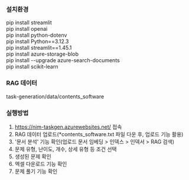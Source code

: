 ### 설치환경  
pip install streamlit  
pip install openai  
pip install python-dotenv  
pip install Python==3.12.3  
pip install streamlit==1.45.1  
pip install azure-storage-blob  
pip install --upgrade azure-search-documents  
pip install scikit-learn  

### RAG 데이터  
task-generation/data/contents_software  

### 실행방법    
1. https://nim-taskgen.azurewebsites.net/ 접속
2. RAG 데이터 업로드(*contents_software.txt 파일 다운 후, 업로드 기능 활용)  
3. '문서 분석' 기능 확인(업로드 문서 임베딩 > 인덱스 > 인덱서 > RAG 검색)  
4. 문제 유형, 난이도, 개수, 상세 유형 등 조건 선택  
5. 생성된 문제 확인  
6. 엑셀 다운로드 기능 확인  
7. 문제 풀기 기능 확인  

